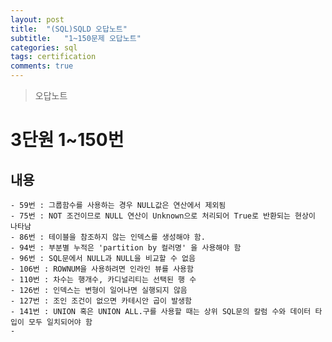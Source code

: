 ```yaml
---
layout: post
title:  "(SQL)SQLD 오답노트"
subtitle:   "1~150문제 오답노트"
categories: sql
tags: certification
comments: true
---
```


> 오답노트

# 3단원 1~150번

## 내용
	- 59번 : 그룹함수를 사용하는 경우 NULL값은 연산에서 제외됨
	- 75번 : NOT 조건이므로 NULL 연산이 Unknown으로 처리되어 True로 반환되는 현상이 나타남
	- 86번 : 테이블을 참조하지 않는 인덱스를 생성해야 함.
	- 94번 : 부분별 누적은 'partition by 컬러명' 을 사용해야 함 
	- 96번 : SQL문에서 NULL과 NULL을 비교할 수 없음
	- 106번 : ROWNUM을 사용하려면 인라인 뷰를 사용함
	- 110번 : 차수는 행개수, 카디널리티는 선택된 행 수
	- 126번 : 인덱스는 변형이 일어나면 실행되지 않음
	- 127번 : 조인 조건이 없으면 카테시안 곱이 발생함
	- 141번 : UNION 혹은 UNION ALL.구를 사용할 때는 상위 SQL문의 칼럼 수와 데이터 타입이 모두 일치되어야 함
	-  




